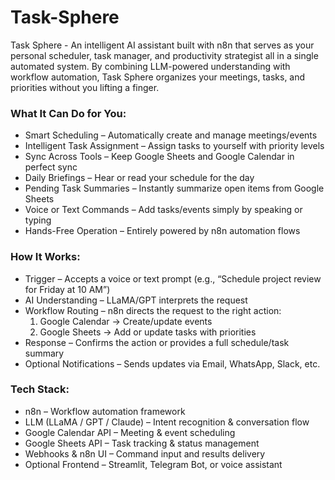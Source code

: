 # Task-Sphere
Task Sphere - An intelligent AI assistant built with n8n that serves as your personal scheduler, task manager, and productivity strategist all in a single automated system. By combining LLM-powered understanding with workflow automation, Task Sphere organizes your meetings, tasks, and priorities without you lifting a finger.

### What It Can Do for You:
- Smart Scheduling – Automatically create and manage meetings/events
- Intelligent Task Assignment – Assign tasks to yourself with priority levels
- Sync Across Tools – Keep Google Sheets and Google Calendar in perfect sync
- Daily Briefings – Hear or read your schedule for the day
- Pending Task Summaries – Instantly summarize open items from Google Sheets
- Voice or Text Commands – Add tasks/events simply by speaking or typing
- Hands-Free Operation – Entirely powered by n8n automation flows

### How It Works:
- Trigger – Accepts a voice or text prompt (e.g., “Schedule project review for Friday at 10 AM”)
- AI Understanding – LLaMA/GPT interprets the request
- Workflow Routing – n8n directs the request to the right action:
  1. Google Calendar → Create/update events
  2. Google Sheets → Add or update tasks with priorities
- Response – Confirms the action or provides a full schedule/task summary
- Optional Notifications – Sends updates via Email, WhatsApp, Slack, etc.

### Tech Stack:
- n8n – Workflow automation framework
- LLM (LLaMA / GPT / Claude) – Intent recognition & conversation flow
- Google Calendar API – Meeting & event scheduling
- Google Sheets API – Task tracking & status management
- Webhooks & n8n UI – Command input and results delivery
- Optional Frontend – Streamlit, Telegram Bot, or voice assistant

